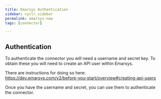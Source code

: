 ```yaml
---
title: Emarsys Authentication
sidebar: cyclr_sidebar
permalink: emarsys-new
tags: [connector]

---
```


## Authentication ##

To authenticate the connector you will need a username and secret key.  To obtain these you will need to create an API user within Emarsys.

There are instructions for doing so here: https://dev.emarsys.com/v2/before-you-start/overview#creating-api-users

Once you have the username and secret, you can use them to authenticate the connector.
